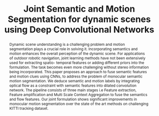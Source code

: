 ---
layout: project-page-new
title: "Joint Semantic and Motion Segmentation for dynamic scenes using Deep Convolutional Networks"
authors:
  - name: Nazrul Haque
    sup: 1
  - name: Dinesh Reddy
    sup: 1,2
  - name: K. Madhava Krishna
    sup: 1
affiliations:
  - name: IIIT Hyderabad, India
    link: https://robotics.iiit.ac.in
    sup: 1
permalink: /publications/2017/Haque_Joint-Semantic/
abstract: "Dynamic scene understanding is a challenging problem and motion segmentation plays a crucial role in solving it. Incorporating semantics and motion enhances the overall perception of the dynamic scene. For applications of outdoor robotic navigation, joint learning methods have not been extensively used for extracting spatio- temporal features or adding different priors into the formulation. The task becomes even more challenging without stereo information being incorporated. This paper proposes an approach to fuse semantic features and motion clues using CNNs, to address the problem of monocular semantic motion segmentation. We deduce semantic and motion labels by integrating optical flow as a constraint with semantic features into dilated convolution network. The pipeline consists of three main stages i.e Feature extraction, Feature amplification and Multi Scale Context Aggregation to fuse the semantics and flow features. Our joint formulation shows significant improvements in monocular motion segmentation over the state of the art methods on challenging KITTI tracking dataset."
paper: https://arxiv.org/pdf/1704.08331.pdf
#video: https://robotics.iiit.ac.in/people/nazrul.athar/SMS/visapp.mp4
# iframe: https://www.youtube.com/embed/jhjskX4FQwA

---